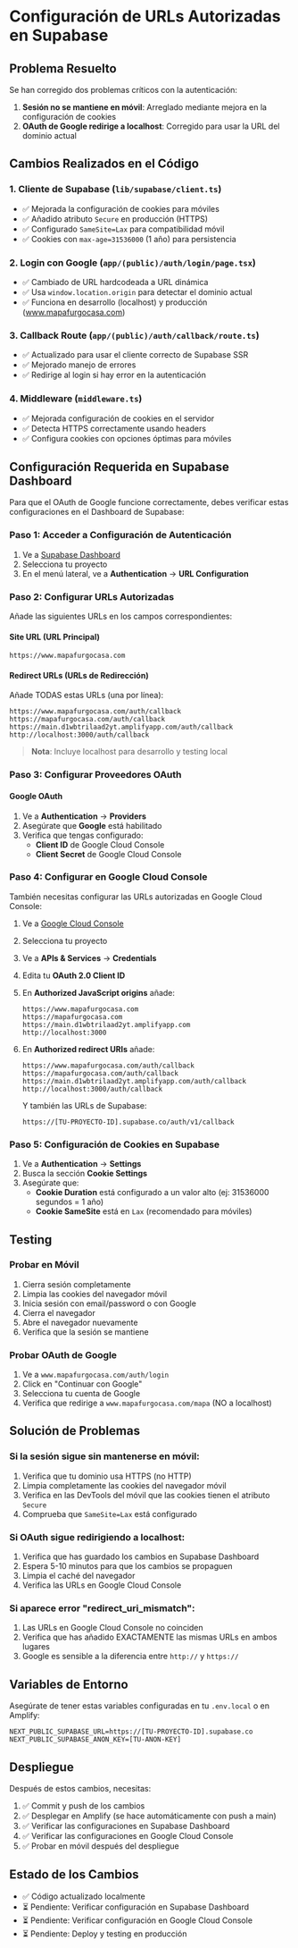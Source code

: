# Configuración de URLs Autorizadas en Supabase

## Problema Resuelto
Se han corregido dos problemas críticos con la autenticación:
1. **Sesión no se mantiene en móvil**: Arreglado mediante mejora en la configuración de cookies
2. **OAuth de Google redirige a localhost**: Corregido para usar la URL del dominio actual

## Cambios Realizados en el Código

### 1. Cliente de Supabase (`lib/supabase/client.ts`)
- ✅ Mejorada la configuración de cookies para móviles
- ✅ Añadido atributo `Secure` en producción (HTTPS)
- ✅ Configurado `SameSite=Lax` para compatibilidad móvil
- ✅ Cookies con `max-age=31536000` (1 año) para persistencia

### 2. Login con Google (`app/(public)/auth/login/page.tsx`)
- ✅ Cambiado de URL hardcodeada a URL dinámica
- ✅ Usa `window.location.origin` para detectar el dominio actual
- ✅ Funciona en desarrollo (localhost) y producción (www.mapafurgocasa.com)

### 3. Callback Route (`app/(public)/auth/callback/route.ts`)
- ✅ Actualizado para usar el cliente correcto de Supabase SSR
- ✅ Mejorado manejo de errores
- ✅ Redirige al login si hay error en la autenticación

### 4. Middleware (`middleware.ts`)
- ✅ Mejorada configuración de cookies en el servidor
- ✅ Detecta HTTPS correctamente usando headers
- ✅ Configura cookies con opciones óptimas para móviles

## Configuración Requerida en Supabase Dashboard

Para que el OAuth de Google funcione correctamente, debes verificar estas configuraciones en el Dashboard de Supabase:

### Paso 1: Acceder a Configuración de Autenticación
1. Ve a [Supabase Dashboard](https://app.supabase.com)
2. Selecciona tu proyecto
3. En el menú lateral, ve a **Authentication** → **URL Configuration**

### Paso 2: Configurar URLs Autorizadas

Añade las siguientes URLs en los campos correspondientes:

#### **Site URL** (URL Principal)
```
https://www.mapafurgocasa.com
```

#### **Redirect URLs** (URLs de Redirección)
Añade TODAS estas URLs (una por línea):
```
https://www.mapafurgocasa.com/auth/callback
https://mapafurgocasa.com/auth/callback
https://main.d1wbtrilaad2yt.amplifyapp.com/auth/callback
http://localhost:3000/auth/callback
```

> **Nota**: Incluye localhost para desarrollo y testing local

### Paso 3: Configurar Proveedores OAuth

#### Google OAuth
1. Ve a **Authentication** → **Providers**
2. Asegúrate que **Google** está habilitado
3. Verifica que tengas configurado:
   - **Client ID** de Google Cloud Console
   - **Client Secret** de Google Cloud Console

### Paso 4: Configurar en Google Cloud Console

También necesitas configurar las URLs autorizadas en Google Cloud Console:

1. Ve a [Google Cloud Console](https://console.cloud.google.com)
2. Selecciona tu proyecto
3. Ve a **APIs & Services** → **Credentials**
4. Edita tu **OAuth 2.0 Client ID**
5. En **Authorized JavaScript origins** añade:
   ```
   https://www.mapafurgocasa.com
   https://mapafurgocasa.com
   https://main.d1wbtrilaad2yt.amplifyapp.com
   http://localhost:3000
   ```
6. En **Authorized redirect URIs** añade:
   ```
   https://www.mapafurgocasa.com/auth/callback
   https://mapafurgocasa.com/auth/callback
   https://main.d1wbtrilaad2yt.amplifyapp.com/auth/callback
   http://localhost:3000/auth/callback
   ```
   
   Y también las URLs de Supabase:
   ```
   https://[TU-PROYECTO-ID].supabase.co/auth/v1/callback
   ```

### Paso 5: Configuración de Cookies en Supabase

1. Ve a **Authentication** → **Settings**
2. Busca la sección **Cookie Settings**
3. Asegúrate que:
   - **Cookie Duration** está configurado a un valor alto (ej: 31536000 segundos = 1 año)
   - **Cookie SameSite** está en `Lax` (recomendado para móviles)

## Testing

### Probar en Móvil
1. Cierra sesión completamente
2. Limpia las cookies del navegador móvil
3. Inicia sesión con email/password o con Google
4. Cierra el navegador
5. Abre el navegador nuevamente
6. Verifica que la sesión se mantiene

### Probar OAuth de Google
1. Ve a `www.mapafurgocasa.com/auth/login`
2. Click en "Continuar con Google"
3. Selecciona tu cuenta de Google
4. Verifica que redirige a `www.mapafurgocasa.com/mapa` (NO a localhost)

## Solución de Problemas

### Si la sesión sigue sin mantenerse en móvil:
1. Verifica que tu dominio usa HTTPS (no HTTP)
2. Limpia completamente las cookies del navegador móvil
3. Verifica en las DevTools del móvil que las cookies tienen el atributo `Secure`
4. Comprueba que `SameSite=Lax` está configurado

### Si OAuth sigue redirigiendo a localhost:
1. Verifica que has guardado los cambios en Supabase Dashboard
2. Espera 5-10 minutos para que los cambios se propaguen
3. Limpia el caché del navegador
4. Verifica las URLs en Google Cloud Console

### Si aparece error "redirect_uri_mismatch":
1. Las URLs en Google Cloud Console no coinciden
2. Verifica que has añadido EXACTAMENTE las mismas URLs en ambos lugares
3. Google es sensible a la diferencia entre `http://` y `https://`

## Variables de Entorno

Asegúrate de tener estas variables configuradas en tu `.env.local` o en Amplify:

```env
NEXT_PUBLIC_SUPABASE_URL=https://[TU-PROYECTO-ID].supabase.co
NEXT_PUBLIC_SUPABASE_ANON_KEY=[TU-ANON-KEY]
```

## Despliegue

Después de estos cambios, necesitas:
1. ✅ Commit y push de los cambios
2. ✅ Desplegar en Amplify (se hace automáticamente con push a main)
3. ✅ Verificar las configuraciones en Supabase Dashboard
4. ✅ Verificar las configuraciones en Google Cloud Console
5. ✅ Probar en móvil después del despliegue

## Estado de los Cambios

- ✅ Código actualizado localmente
- ⏳ Pendiente: Verificar configuración en Supabase Dashboard
- ⏳ Pendiente: Verificar configuración en Google Cloud Console
- ⏳ Pendiente: Deploy y testing en producción

